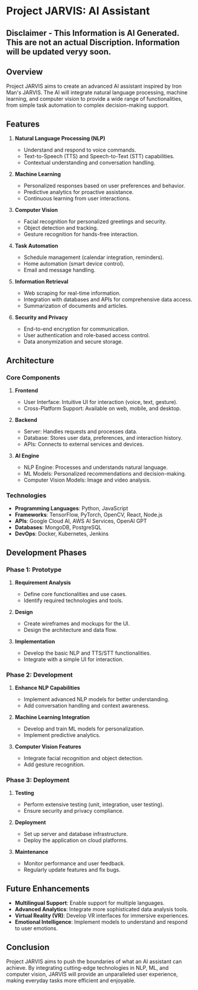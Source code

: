 # Project JARVIS: AI Assistant

## Disclaimer - This Information is AI Generated. This are not an actual Discription. Information will be updated veryy soon.

## Overview

Project JARVIS aims to create an advanced AI assistant inspired by Iron Man's JARVIS. The AI will integrate natural language processing, machine learning, and computer vision to provide a wide range of functionalities, from simple task automation to complex decision-making support.

## Features

1. **Natural Language Processing (NLP)**
   - Understand and respond to voice commands.
   - Text-to-Speech (TTS) and Speech-to-Text (STT) capabilities.
   - Contextual understanding and conversation handling.

2. **Machine Learning**
   - Personalized responses based on user preferences and behavior.
   - Predictive analytics for proactive assistance.
   - Continuous learning from user interactions.

3. **Computer Vision**
   - Facial recognition for personalized greetings and security.
   - Object detection and tracking.
   - Gesture recognition for hands-free interaction.

4. **Task Automation**
   - Schedule management (calendar integration, reminders).
   - Home automation (smart device control).
   - Email and message handling.

5. **Information Retrieval**
   - Web scraping for real-time information.
   - Integration with databases and APIs for comprehensive data access.
   - Summarization of documents and articles.

6. **Security and Privacy**
   - End-to-end encryption for communication.
   - User authentication and role-based access control.
   - Data anonymization and secure storage.

## Architecture

### Core Components

1. **Frontend**
   - User Interface: Intuitive UI for interaction (voice, text, gesture).
   - Cross-Platform Support: Available on web, mobile, and desktop.

2. **Backend**
   - Server: Handles requests and processes data.
   - Database: Stores user data, preferences, and interaction history.
   - APIs: Connects to external services and devices.

3. **AI Engine**
   - NLP Engine: Processes and understands natural language.
   - ML Models: Personalized recommendations and decision-making.
   - Computer Vision Models: Image and video analysis.

### Technologies

- **Programming Languages**: Python, JavaScript
- **Frameworks**: TensorFlow, PyTorch, OpenCV, React, Node.js
- **APIs**: Google Cloud AI, AWS AI Services, OpenAI GPT
- **Databases**: MongoDB, PostgreSQL
- **DevOps**: Docker, Kubernetes, Jenkins

## Development Phases

### Phase 1: Prototype

1. **Requirement Analysis**
   - Define core functionalities and use cases.
   - Identify required technologies and tools.

2. **Design**
   - Create wireframes and mockups for the UI.
   - Design the architecture and data flow.

3. **Implementation**
   - Develop the basic NLP and TTS/STT functionalities.
   - Integrate with a simple UI for interaction.

### Phase 2: Development

1. **Enhance NLP Capabilities**
   - Implement advanced NLP models for better understanding.
   - Add conversation handling and context awareness.

2. **Machine Learning Integration**
   - Develop and train ML models for personalization.
   - Implement predictive analytics.

3. **Computer Vision Features**
   - Integrate facial recognition and object detection.
   - Add gesture recognition.

### Phase 3: Deployment

1. **Testing**
   - Perform extensive testing (unit, integration, user testing).
   - Ensure security and privacy compliance.

2. **Deployment**
   - Set up server and database infrastructure.
   - Deploy the application on cloud platforms.

3. **Maintenance**
   - Monitor performance and user feedback.
   - Regularly update features and fix bugs.

## Future Enhancements

- **Multilingual Support**: Enable support for multiple languages.
- **Advanced Analytics**: Integrate more sophisticated data analysis tools.
- **Virtual Reality (VR)**: Develop VR interfaces for immersive experiences.
- **Emotional Intelligence**: Implement models to understand and respond to user emotions.

## Conclusion

Project JARVIS aims to push the boundaries of what an AI assistant can achieve. By integrating cutting-edge technologies in NLP, ML, and computer vision, JARVIS will provide an unparalleled user experience, making everyday tasks more efficient and enjoyable.


